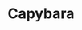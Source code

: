 ---
codehost: https://github.com/https://github.com/teamcapybara/capybara
logohandle: githubio_teamcapybara
sort: capybara
title: Capybara
website: http://teamcapybara.github.io/capybara/
---